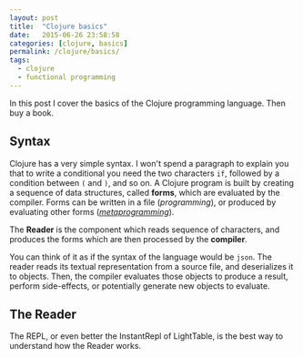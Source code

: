 ```yaml
---
layout: post
title:  "Clojure basics"
date:   2015-06-26 23:58:58
categories: [clojure, basics]
permalink: /clojure/basics/
tags:
  - clojure
  - functional programming
---
```


In this post I cover the basics of the Clojure programming language. Then buy a book.

## Syntax

Clojure has a very simple syntax. I won't spend a paragraph to explain you that to write a conditional you need the two characters `if`,
followed by a condition between `(` and  `)`, and so on.
A Clojure program is built by creating a sequence of data structures, called **forms**, which are evaluated by the compiler.
Forms can be written in a file (*programming*), or produced by evaluating other forms ([*metaprogramming*][metaprog]).

The **Reader** is the component which reads sequence of characters, and produces the forms which are then processed by the **compiler**.

You can think of it as if the syntax of the language would be `json`. The reader reads its textual representation from a source file, and
deserializes it to objects. Then, the compiler evaluates those objects to produce a result, perform side-effects, or potentially generate
new objects to evaluate.

## The Reader
The REPL, or even better the InstantRepl of LightTable, is the best way to understand how the Reader works.

[metaprog]: https://en.wikipedia.org/wiki/Metaprogramming
